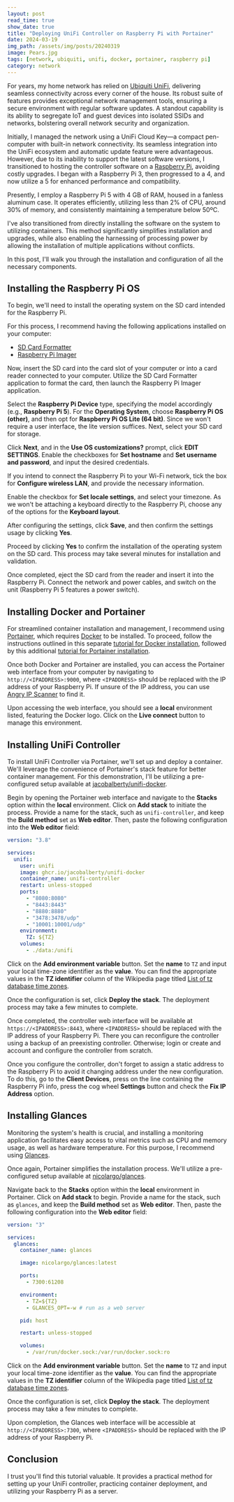 ```yaml
---
layout: post
read_time: true
show_date: true
title: "Deploying UniFi Controller on Raspberry Pi with Portainer"
date: 2024-03-19
img_path: /assets/img/posts/20240319
image: Pears.jpg
tags: [network, ubiquiti, unifi, docker, portainer, raspberry pi]
category: network
---
```


For years, my home network has relied on [Ubiquiti UniFi](https://www.ui.com/), delivering seamless connectivity across every corner of the house. Its robust suite of features provides exceptional network management tools, ensuring a secure environment with regular software updates. A standout capability is its ability to segregate IoT and guest devices into isolated SSIDs and networks, bolstering overall network security and organization.

Initially, I managed the network using a UniFi Cloud Key—a compact pen-computer with built-in network connectivity. Its seamless integration into the UniFi ecosystem and automatic update feature were advantageous. However, due to its inability to support the latest software versions, I transitioned to hosting the controller software on a [Raspberry Pi](https://www.raspberrypi.com/products/), avoiding costly upgrades. I began with a Raspberry Pi 3, then progressed to a 4, and now utilize a 5 for enhanced performance and compatibility.

Presently, I employ a Raspberry Pi 5 with 4 GB of RAM, housed in a fanless aluminum case. It operates efficiently, utilizing less than 2% of CPU, around 30% of memory, and consistently maintaining a temperature below 50ºC.

I've also transitioned from directly installing the software on the system to utilizing containers. This method significantly simplifies installation and upgrades, while also enabling the harnessing of processing power by allowing the installation of multiple applications without conflicts.

In this post, I'll walk you through the installation and configuration of all the necessary components.

## Installing the Raspberry Pi OS

To begin, we'll need to install the operating system on the SD card intended for the Raspberry Pi.

For this process, I recommend having the following applications installed on your computer:

- [SD Card Formatter](https://www.sdcard.org/downloads/formatter/)
- [Raspberry Pi Imager](https://www.raspberrypi.com/software/)

Now, insert the SD card into the card slot of your computer or into a card reader connected to your computer. Utilize the SD Card Formatter application to format the card, then launch the Raspberry Pi Imager application.

Select the **Raspberry Pi Device** type, specifying the model accordingly (e.g., **Raspberry Pi 5**). For the **Operating System**, choose **Raspberry Pi OS (other)**, and then opt for **Raspberry Pi OS Lite (64 bit)**. Since we won't require a user interface, the lite version suffices. Next, select your SD card for storage.

Click **Next**, and in the **Use OS customizations?** prompt, click **EDIT SETTINGS**. Enable the checkboxes for **Set hostname** and **Set username and password**, and input the desired credentials.

If you intend to connect the Raspberry Pi to your Wi-Fi network, tick the box for **Configure wireless LAN**, and provide the necessary information.

Enable the checkbox for **Set locale settings**, and select your timezone. As we won't be attaching a keyboard directly to the Raspberry Pi, choose any of the options for the **Keyboard layout**.

After configuring the settings, click **Save**, and then confirm the settings usage by clicking **Yes**.

Proceed by clicking **Yes** to confirm the installation of the operating system on the SD card. This process may take several minutes for installation and validation.

Once completed, eject the SD card from the reader and insert it into the Raspberry Pi. Connect the network and power cables, and switch on the unit (Raspberry Pi 5 features a power switch).

## Installing Docker and Portainer

For streamlined container installation and management, I recommend using [Portainer](https://www.portainer.io/), which requires [Docker](https://www.docker.com/) to be installed. To proceed, follow the instructions outlined in this separate [tutorial for Docker installation](https://pimylifeup.com/raspberry-pi-docker/), followed by this additional [tutorial for Portainer installation](https://pimylifeup.com/raspberry-pi-portainer/).

Once both Docker and Portainer are installed, you can access the Portainer web interface from your computer by navigating to `http://<IPADDRESS>:9000`, where `<IPADDRESS>` should be replaced with the IP address of your Raspberry Pi. If unsure of the IP address, you can use [Angry IP Scanner](https://angryip.org/download/) to find it.

Upon accessing the web interface, you should see a **local** environment listed, featuring the Docker logo. Click on the **Live connect** button to manage this environment.

## Installing UniFi Controller

To install UniFi Controller via Portainer, we'll set up and deploy a container. We'll leverage the convenience of Portainer's stack feature for better container management. For this demonstration, I'll be utilizing a pre-configured setup available at [jacobalberty/unifi-docker](https://github.com/jacobalberty/unifi-docker).

Begin by opening the Portainer web interface and navigate to the **Stacks** option within the **local** environment. Click on **Add stack** to initiate the process. Provide a name for the stack, such as `unifi-controller`, and keep the **Build method** set as **Web editor**. Then, paste the following configuration into the **Web editor** field:

```yaml
version: "3.8"

services:
  unifi:
    user: unifi
    image: ghcr.io/jacobalberty/unifi-docker
    container_name: unifi-controller
    restart: unless-stopped
    ports:
      - "8080:8080"
      - "8443:8443"
      - "8880:8880"
      - "3478:3478/udp"
      - "10001:10001/udp"
    environment:
      TZ: ${TZ}
    volumes:
      - ./data:/unifi
```

Click on the **Add environment variable** button. Set the **name** to `TZ` and input your local time-zone identifier as the **value**. You can find the appropriate values in the **TZ identifier** column of the Wikipedia page titled [List of tz database time zones](https://en.wikipedia.org/wiki/List_of_tz_database_time_zones).

Once the configuration is set, click **Deploy the stack**. The deployment process may take a few minutes to complete.

Once completed, the controller web interface will be available at `https://<IPADDRESS>:8443`, where `<IPADDRESS>` should be replaced with the IP address of your Raspberry Pi. There you can reconfigure the controller using a backup of an preexisting controller. Otherwise; login or create and account and configure the controller from scratch.

Once you configure the controller, don't forget to assign a static address to the Raspberry Pi to avoid it changing address under the new configuration. To do this, go to the **Client Devices**, press on the line containing the Raspberry Pi info, press the cog wheel **Settings** button and check the **Fix IP Address** option. 

## Installing Glances

Monitoring the system's health is crucial, and installing a monitoring application facilitates easy access to vital metrics such as CPU and memory usage, as well as hardware temperature. For this purpose, I recommend using [Glances](https://nicolargo.github.io/glances/).

Once again, Portainer simplifies the installation process. We'll utilize a pre-configured setup available at [nicolargo/glances](https://github.com/nicolargo/glances).

Navigate back to the **Stacks** option within the **local** environment in Portainer. Click on **Add stack** to begin. Provide a name for the stack, such as `glances`, and keep the **Build method** set as **Web editor**. Then, paste the following configuration into the **Web editor** field:

```yaml
version: "3"

services:
  glances:
    container_name: glances

    image: nicolargo/glances:latest

    ports:
      - 7300:61208

    environment:
      - TZ=${TZ} 
      - GLANCES_OPT=-w # run as a web server

    pid: host

    restart: unless-stopped

    volumes:
      - /var/run/docker.sock:/var/run/docker.sock:ro 
```

Click on the **Add environment variable** button. Set the **name** to `TZ` and input your local time-zone identifier as the **value**. You can find the appropriate values in the **TZ identifier** column of the Wikipedia page titled [List of tz database time zones](https://en.wikipedia.org/wiki/List_of_tz_database_time_zones).

Once the configuration is set, click **Deploy the stack**. The deployment process may take a few minutes to complete.

Upon completion, the Glances web interface will be accessible at `http://<IPADDRESS>:7300`, where `<IPADDRESS>` should be replaced with the IP address of your Raspberry Pi.

## Conclusion

I trust you'll find this tutorial valuable. It provides a practical method for setting up your UniFi controller, practicing container deployment, and utilizing your Raspberry Pi as a server.
